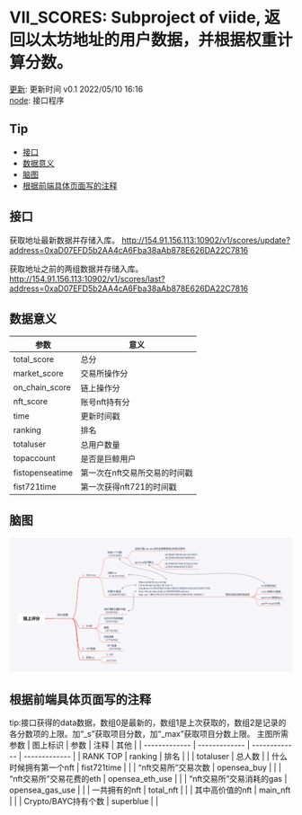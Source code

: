 # VII_SCORES: Subproject of viide, 返回以太坊地址的用户数据，并根据权重计算分数。
[更新](./update): 更新时间 v0.1 2022/05/10 16:16  
[node](./node): 接口程序

## Tip
* [接口](#接口)
* [数据意义](#数据意义)
* [脑图](#脑图)
* [根据前端具体页面写的注释](#根据前端具体页面写的注释)

## 接口
获取地址最新数据并存储入库。
http://154.91.156.113:10902/v1/scores/update?address=0xaD07EFD5b2AA4cA6Fba38aAb878E626DA22C7816

获取地址之前的两组数据并存储入库。
http://154.91.156.113:10902/v1/scores/last?address=0xaD07EFD5b2AA4cA6Fba38aAb878E626DA22C7816

## 数据意义
|    参数       |         意义          |
|   -------------       |   -------------   |
|   total_score         |   总分            |
|   market_score        |   交易所操作分     |
|   on_chain_score      |   链上操作分       |
|      nft_score        |   账号nft持有分    |
|   time    |   更新时间戳  |
|   ranking |排名   |
|   totaluser   | 总用户数量   |
|   topaccount  |   是否是巨鲸用户  |
|   fistopenseatime |    第一次在nft交易所交易的时间戳  |
|   fist721time |   第一次获得nft721的时间戳    |

## 脑图
![xmind](./other_document/xmind.png)

## 根据前端具体页面写的注释
tip:接口获得的data数据，数组0是最新的，数组1是上次获取的，数组2是记录的各分数项的上限。加“_s”获取项目分数，加“_max”获取项目分数上限。
主图所需参数
|   图上标识    |   参数    |   注释    |   其他    |
|   -------------       |   -------------   |   -------------       |   -------------   |
|   RANK TOP    |   ranking |   排名    |
|               |   totaluser   |   总人数  |
|   什么时候拥有第一个nft   |   fist721time |   |
|   “nft交易所”交易次数   |   opensea_buy |   |
|   “nft交易所”交易花费的eth    |   opensea_eth_use |       |
|   “nft交易所”交易消耗的gas  |   opensea_gas_use |     |
|   一共拥有的nft   |   total_nft   |   |
|   其中高价值的nft |   main_nft  |   |
|   Crypto/BAYC持有个数     |   superblue   |   |
